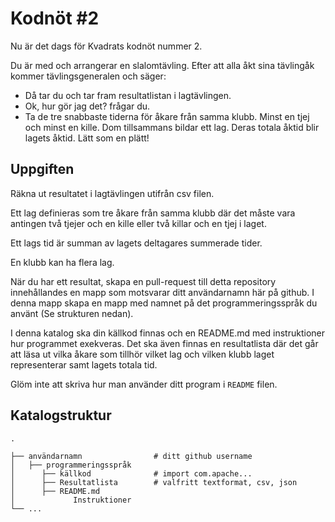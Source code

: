 # Kodnöt #2

Nu är det dags för Kvadrats kodnöt nummer 2.

Du är med och arrangerar en slalomtävling. Efter att alla åkt sina tävlingåk
kommer tävlingsgeneralen och säger: 
- Då tar du och tar fram resultatlistan i lagtävlingen.
- Ok, hur gör jag det? frågar du.
- Ta de tre snabbaste tiderna för åkare från samma klubb. Minst en tjej och minst
  en kille. Dom tillsammans bildar ett lag. Deras totala åktid blir lagets åktid.
  Lätt som en plätt!

## Uppgiften

Räkna ut resultatet i lagtävlingen utifrån csv filen.

Ett lag definieras som tre åkare från samma klubb där det måste vara antingen
två tjejer och en kille eller två killar och en tjej i laget.

Ett lags tid är summan av lagets deltagares summerade tider.

En klubb kan ha flera lag.

När du har ett resultat, skapa en pull-request till detta repository innehållandes 
en mapp som motsvarar ditt användarnamn här på github. 
I denna mapp skapa en mapp med namnet på det programmeringsspråk du använt (Se strukturen nedan).

I denna katalog ska din källkod finnas och en README.md med instruktioner hur
programmet exekveras. Det ska även finnas en resultatlista där det går att läsa
ut vilka åkare som tillhör vilket lag och vilken klubb laget representerar samt
lagets totala tid.

Glöm inte att skriva hur man använder ditt program i `README` filen.

## Katalogstruktur
    .

    ├── användarnamn                # ditt github username
    │   ├── programmeringsspråk
    │      ├── källkod              # import com.apache...
    │      ├── Resultatlista        # valfritt textformat, csv, json
    │      ├── README.md  
    │             Instruktioner  
    └── ...
